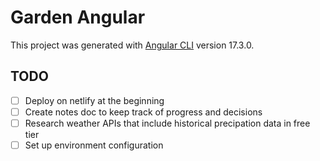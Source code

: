 # Garden Angular

This project was generated with [Angular CLI](https://github.com/angular/angular-cli) version 17.3.0.


## TODO

- [ ] Deploy on netlify at the beginning
- [ ] Create notes doc to keep track of progress and decisions
- [ ] Research weather APIs that include historical precipation data in free tier
- [ ] Set up environment configuration